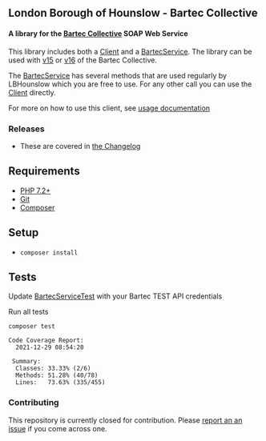 ## London Borough of Hounslow - Bartec Collective

#### A library for the [Bartec Collective](https://www.bartecmunicipal.com/software/collective/) SOAP Web Service

This library includes both a [Client](src/Client/Client.php) and a [BartecService](src/Service/BartecService.php). The library can be used with [v15](https://collectiveapi.bartec-systems.com/API-R1531/CollectiveAPI.asmx?WSDL) or [v16](https://collectiveapi.bartec-systems.com/API-R1604/CollectiveAPI.asmx?WSDL) of the Bartec Collective.

The [BartecService](src/Service/BartecService.php) has several methods that are used regularly by LBHounslow which you are free to use. For any other call you can use the [Client](src/Client/Client.php) directly.

For more on how to use this client, see [usage documentation](docs/USAGE.md)

### Releases

- These are covered in [the Changelog](docs/CHANGELOG.md)

## Requirements

- [PHP 7.2+](https://www.php.net/downloads.php)
- [Git](https://git-scm.com/downloads)
- [Composer](https://getcomposer.org)

## Setup

- `composer install`

## Tests

Update [BartecServiceTest](tests/functional/Service/BartecServiceTest.php) with your Bartec TEST API credentials

Run all tests
 
`composer test`

```
Code Coverage Report:      
  2021-12-29 08:54:20      
                           
 Summary:                  
  Classes: 33.33% (2/6)    
  Methods: 51.28% (40/78)  
  Lines:   73.63% (335/455)
```

### Contributing

This repository is currently closed for contribution. Please [report an an issue](https://github.com/LBHounslow/bartec/issues) if you come across one.
